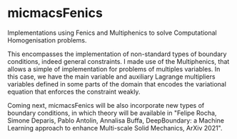 # micmacsFenics
Implementations using Fenics and Multiphenics to solve Computational Homogenisation problems. 

This encompasses the implementation of non-standard types of boundary conditions, indeed general constraints. I made use of the Multiphenics, that allows a simple of implementation for problems of multiples variables. In this case, we have the main variable and auxiliary Lagrange multipliers variables defined in some parts of the domain that encodes the variational equation that enforces the constraint weakly. 

Coming next, micmacsFenics will be also incorporate new types of boundary conditions, in which theory will be available in "Felipe Rocha, Simone Deparis, Pablo Antolin, Annalisa Buffa, DeepBoundary: a Machine Learning approach to enhance Multi-scale Solid Mechanics, ArXiv 2021".

